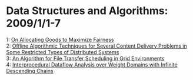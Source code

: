 # Data Structures and Algorithms: 2009/1/1-7  
1: [On Allocating Goods to Maximize Fairness](https://doi.org/10.48550/arXiv.0901.0205)  
2: [Offline Algorithmic Techniques for Several Content Delivery Problems in  Some Restricted Types of Distributed Systems](https://doi.org/10.48550/arXiv.0901.0290)  
3: [An Algorithm for File Transfer Scheduling in Grid Environments](https://doi.org/10.48550/arXiv.0901.0291)  
4: [Interprocedural Dataflow Analysis over Weight Domains with Infinite  Descending Chains](https://doi.org/10.48550/arXiv.0901.0501)  